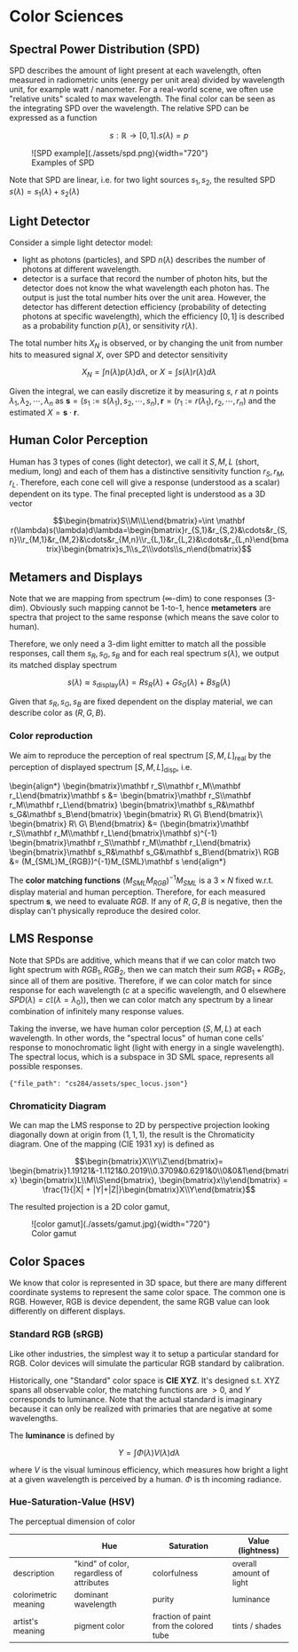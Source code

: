 # Color Sciences

## Spectral Power Distribution (SPD)

SPD describes the amount of light present at each wavelength, often measured in radiometric units (energy per unit area) divided by wavelength unit, for example watt / nanometer. For a real-world scene, we often use "relative units" scaled to max wavelength. The final color can be seen as the integrating SPD over the wavelength. The relative SPD can be expressed as a function 

$$s:\mathbb{R}\rightarrow[0, 1]. s(\lambda) = p$$

<figure markdown>
  ![SPD example](./assets/spd.png){width="720"}
  <figcaption>Examples of SPD</figcaption>
</figure>



Note that SPD are linear, i.e. for two light sources $s_1, s_2$, the resulted SPD  $s(\lambda) = s_1(\lambda) + s_2(\lambda)$

## Light Detector

Consider a simple light detector model:

- light as photons (particles), and SPD $n(\lambda)$ describes the number of photons at different wavelength. 
- detector is a surface that record the number of photon hits, but the detector does not know the what wavelength each photon has. The output is just the total number hits over the unit area. However, the detector has different detection efficiency (probability of detecting photons at specific wavelength), which the efficiency $[0,1]$ is described as a probability function $p(\lambda)$, or sensitivity $r(\lambda)$. 
  
The total number hits $X_N$ is observed, or by changing the unit from number hits to measured signal $X$, over SPD and detector sensitivity

$$X_N = \int n(\lambda)p(\lambda)d\lambda\text{, or } X = \int s(\lambda) r(\lambda)d\lambda$$

Given the integral, we can easily discretize it by measuring $s$, $r$ at $n$ points $\lambda_1, \lambda_2,\cdots,\lambda_n$ as $\mathbf s = (s_1 := s(\lambda_1), s_2,\cdots, s_n), \mathbf r = (r_1 := r(\lambda_1), r_2,\cdots, r_n)$ and the estimated $X = \mathbf s\cdot\mathbf r$. 


## Human Color Perception
Human has 3 types of cones (light detector), we call it $S,M,L$ (short, medium, long) and each of them has a distinctive sensitivity function $r_S, r_M, r_L$. Therefore, each cone cell will give a response (understood as a scalar) dependent on its type. The final precepted light is understood as a 3D vector

$$\begin{bmatrix}S\\M\\L\end{bmatrix}=\int \mathbf r(\lambda)s(\lambda)d\lambda=\begin{bmatrix}r_{S,1}&r_{S,2}&\cdots&r_{S,n}\\r_{M,1}&r_{M,2}&\cdots&r_{M,n}\\r_{L,1}&r_{L,2}&\cdots&r_{L,n}\end{bmatrix}\begin{bmatrix}s_1\\s_2\\\vdots\\s_n\end{bmatrix}$$

## Metamers and Displays
Note that we are mapping from spectrum ($\infty$-dim) to cone responses (3-dim). Obviously such mapping cannot be 1-to-1, hence __metameters__ are spectra that project to the same response (which means the save color to human). 

Therefore, we only need a 3-dim light emitter to match all the possible responses, call them $s_R, s_G, s_B$ and for each real spectrum $s(\lambda)$, we output its matched display spectrum 

$$s(\lambda)\approx s_{\text{display}}(\lambda) =Rs_R(\lambda) + Gs_G(\lambda) + Bs_B(\lambda)$$ 

Given that $s_R, s_G, s_B$ are fixed dependent on the display material, we can describe color as $(R,G,B)$. 

### Color reproduction
We aim to reproduce the perception of real spectrum $[S, M, L]_{\text{real}}$ by the perception of displayed spectrum $[S, M, L]_{\text{disp}}$, i.e. 

\begin{align*}
\begin{bmatrix}\mathbf r_S\\\mathbf r_M\\\mathbf r_L\end{bmatrix}\mathbf s &=
\begin{bmatrix}\mathbf r_S\\\mathbf r_M\\\mathbf r_L\end{bmatrix}
\begin{bmatrix}\mathbf s_R&\mathbf s_G&\mathbf s_B\end{bmatrix}
\begin{bmatrix} R\\ G\\ B\end{bmatrix}\\
\begin{bmatrix} R\\ G\\ B\end{bmatrix} &=
(\begin{bmatrix}\mathbf r_S\\\mathbf r_M\\\mathbf r_L\end{bmatrix}\mathbf s)^{-1}
\begin{bmatrix}\mathbf r_S\\\mathbf r_M\\\mathbf r_L\end{bmatrix}
\begin{bmatrix}\mathbf s_R&\mathbf s_G&\mathbf s_B\end{bmatrix}\\
RGB &= (M_{SML}M_{RGB})^{-1}M_{SML}\mathbf s
\end{align*}

The __color matching functions__ $(M_{SML}M_{RGB})^{-1}M_{SML}$ is a $3\times N$ fixed w.r.t. display material and human perception. Therefore, for each measured spectrum $\mathbf s$, we need to evaluate $RGB$. If any of $R,G,B$ is negative, then the display can't physically reproduce the desired color. 

## LMS Response

Note that SPDs are additive, which means that if we can color match two light spectrum with $RGB_1, RGB_2$, then we can match their sum $RGB_1 + RGB_2$, since all of them are positive. Therefore, if we can color match for since response for each wavelength ($c$ at a specific wavelength, and $0$ elsewhere $SPD(\lambda) = c\mathbb I(\lambda = \lambda_0)$), then we can color match any spectrum by a linear combination of infinitely many response values. 

Taking the inverse, we have human color perception $(S,M,L)$ at each wavelength. In other words, the "spectral locus" of human cone cells' response to monochromatic light (light with energy in a single wavelength). The spectral locus, which is a subspace in 3D SML space, represents all possible responses.

```plotly
{"file_path": "cs284/assets/spec_locus.json"}
```

### Chromaticity Diagram
We can map the LMS response to 2D by perspective projection looking diagonally down at origin from $(1,1,1)$, the result is the Chromaticity diagram. One of the mapping (CIE 1931 xy) is defined as 

$$\begin{bmatrix}X\\Y\\Z\end{bmatrix}=
\begin{bmatrix}1.19121&-1.1121&0.2019\\0.3709&0.6291&0\\0&0&1\end{bmatrix}
\begin{bmatrix}L\\M\\S\end{bmatrix}, 
\begin{bmatrix}x\\y\end{bmatrix} = \frac{1}{|X| + |Y|+|Z|}\begin{bmatrix}X\\Y\end{bmatrix}$$

The resulted projection is a 2D color gamut, 

<figure markdown>
  ![color gamut](./assets/gamut.jpg){width="720"}
  <figcaption>Color gamut</figcaption>
</figure>



## Color Spaces

We know that color is represented in 3D space, but there are many different coordinate systems to represent the same color space. The common one is RGB. However, RGB is device dependent, the same RGB value can look differently on different displays. 

### Standard RGB (sRGB)

Like other industries, the simplest way it to setup a particular standard for RGB. Color devices will simulate the particular RGB standard by calibration. 

Historically, one "Standard" color space is __CIE XYZ__. It's designed s.t. XYZ spans all observable color, the matching functions are $>0$, and $Y$ corresponds to luminance. Note that the actual standard is imaginary because it can only be realized with primaries that are negative at some wavelengths. 

The __luminance__ is defined by 

$$Y =\int \Phi(\lambda)V(\lambda)d\lambda$$

where $V$ is the visual luminous efficiency, which measures how bright a light at a given wavelength is perceived by a human. $\Phi$ is th incoming radiance. 


### Hue-Saturation-Value (HSV)

The perceptual dimension of color

| | Hue | Saturation | Value (lightness) | 
| --- | --- | --- | --- |
|description | "kind" of color, regardless of attributes | colorfulness | overall amount of light |
|colorimetric meaning | dominant wavelength | purity | luminance |
|artist's meaning | pigment color | fraction of paint from the colored tube | tints / shades |
